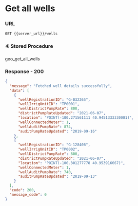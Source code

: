 # Get all wells

### URL

```:no-line-numbers
GET {{server_url}}/wells
```

### :eight_spoked_asterisk: Stored Procedure

<div class="custom-container tip">
<p>geo_get_all_wells</p>
</div>

### Response - 200

```json
{
  "message": "Fetched well details successfully",
  "data": [
    {
      "wellRegistrationID": "G-032265",
      "wellIrrigUnitID": "TP0001",
      "wellDistrictPumpRate": 800,
      "districtPumpRateUpdated": "2021-06-07",
      "location": "POINT(-100.271561111 40.9451333330001)",
      "wellConnectedMeter": 1,
      "wellAuditPumpRate": 874,
      "auditPumpRateUpdated": "2019-09-16"
    },
    {
      "wellRegistrationID": "G-128406",
      "wellIrrigUnitID": "TP0002",
      "wellDistrictPumpRate": 800,
      "districtPumpRateUpdated": "2021-06-07",
      "location": "POINT(-100.301277778 40.953916667)",
      "wellConnectedMeter": 1,
      "wellAuditPumpRate": 740,
      "auditPumpRateUpdated": "2019-09-13"
    }
  ],
  "code": 200,
  "message_code": 0
}
```

